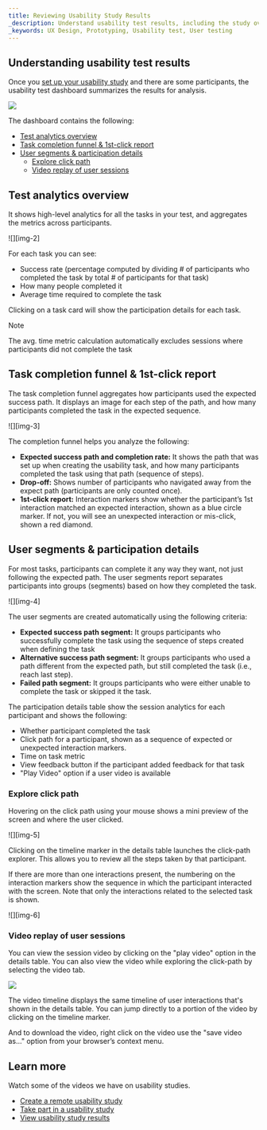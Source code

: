 ```yaml
---
title: Reviewing Usability Study Results
_description: Understand usability test results, including the study overview report, the task report, and the session recording viewer
_keywords: UX Design, Prototyping, Usability test, User testing
---
```



## Understanding usability test results

Once you [set up your usability study][topic-1] and there are some participants, the usability test dashboard summarizes the results for analysis.

![][img-1]

The dashboard contains the following:

*  [Test analytics overview][a-1]
*  [Task completion funnel & 1st-click report][a-2]
*  [User segments & participation details][a-3]
	*  [Explore click path][a-4]
	*  [Video replay of user sessions][a-5]

## Test analytics overview

It shows high-level analytics for all the tasks in your test, and aggregates the metrics across participants.

<div class="divider--half"></div>
![][img-2]
<div class="divider--half"></div>

For each task you can see:

* Success rate (percentage computed by dividing # of participants who completed the task by total # of participants for that task)
* How many people completed it
* Average time required to complete the task

Clicking on a task card will show the participation details for each task.

> [!Note]
> The avg. time metric calculation automatically excludes sessions where participants did not complete the task

##  Task completion funnel & 1st-click report

The task completion funnel aggregates how participants used the expected success path. It displays an image for each step of the path, and how many participants completed the task in the expected sequence. 

<div class="divider--half"></div>
![][img-3]
<div class="divider--half"></div>

The completion funnel helps you analyze the following: 

* **Expected success path and completion rate:** It shows the path that was set up when creating the usability task, and how many participants completed the task using that path (sequence of steps).
* **Drop-off:** Shows number of participants who navigated away from the expect path (participants are only counted once).
* **1st-click report:** Interaction markers show whether the participant’s 1st interaction matched an expected interaction, shown as a blue circle marker. If not, you will see an unexpected interaction or mis-click, shown a red diamond. 

## User segments & participation details

For most tasks, participants can complete it any way they want, not just following the expected path. The user segments report separates participants into groups (segments) based on how they completed the task.

<div class="divider--half"></div>
![][img-4]
<div class="divider--half"></div>

The user segments are created automatically using the following criteria:

* **Expected success path segment:** It groups participants who successfully complete the task using the sequence of steps created when defining the task
* **Alternative success path segment:** It groups participants who used a path different from the expected path, but still completed the task (i.e., reach last step).
* **Failed path segment:** It groups participants who were either unable to complete the task or skipped it the task.

The participation details table show the session analytics for each participant and shows the following:

* Whether participant completed the task
* Click path for a participant, shown as a sequence of expected or unexpected interaction markers.
* Time on task metric
* View feedback button if the participant added feedback for that task
* "Play Video" option if a user video is available


###  Explore click path

Hovering on the click path using your mouse shows a mini preview of the screen and where the user clicked.

<div class="divider--half"></div>
![][img-5]
<div class="divider--half"></div>

Clicking on the timeline marker in the details table launches the click-path explorer. This allows you to review all the steps taken by that participant. 

If there are more than one interactions present, the numbering on the interaction markers show the sequence in which the participant interacted with the screen. Note that only the interactions related to the selected task is shown.

<div class="divider--half"></div>
![][img-6]
<div class="divider--half"></div>

### Video replay of user sessions

You can view the session video by clicking on the "play video" option in the details table. You can also view the video while exploring the click-path by selecting the video tab.

![][img-7]

The video timeline displays the same timeline of user interactions that's shown in the details table. You can jump directly to a portion of the video by clicking on the timeline marker. 

And to download the video, right click on the video use the "save video as..." option from your browser’s context menu.


## Learn more

Watch some of the videos we have on usability studies.

* [Create a remote usability study](https://www.youtube.com/watch?v=W7IxYTijvx0?rel=0&autoplay=1)
* [Take part in a usability study](https://www.youtube.com/watch?v=dfrxhBW5NFQ?rel=0&autoplay=1)
* [View usability study results](https://www.youtube.com/watch?v=00P6DwMbYMM?rel=0&autoplay=1)


[1]: https://www.youtube.com/watch?v=vilyDL4fDT0
[2]: https://cloud.indigo.design/api/shares/qv6uzwx9jwu3/files/project/Money%20App.zip
[3]: https://cloud.indigo.design

[a-1]: #Test-analytics-overview
[a-2]: #Task-completion-funnel-&-1st-click-report
[a-3]: #User-segments-&-participation-details
[a-4]: #Explore-click-path
[a-5]: #Video-replay-of-user-sessions

[topic-1]: setting-up-a-usability-study

[img-1]: ..images/understanding_the_usability_test_report_1.png
[img-2]: ..images/understanding_the_usability_test_report_2.png
[img-3]: ..images/understanding_the_usability_test_report_3.png
[img-4]: ..images/understanding_the_usability_test_report_4.png
[img-5]: ..images/understanding_the_usability_test_report_5.png
[img-6]: ..images/understanding_the_usability_test_report_6.png
[img-7]: ..images/understanding_the_usability_test_report_7.png

